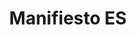 ---
title: Manifiesto ES
permalink: /manifiesto/
ref: manifest
locale: es
layout: page
inpage_nav: false
seo:
  title: Manifiesto
  description: Manifiesto y firma de adhesiones de la campaña Parad de pararme.
  keywords: manifiesto, adhesiones, racismo, perfil étnico
sections:
  - page-cover
  - statement
  - supporters
page-cover:
  template: theme/cover.html
  section_id: page-cover
  heading: Manifiesto
  bg_image: /uploads/bannerA.jpg
statement:
  template: manifest/statement.html
  section_id: statement
  heading: Identificaciones por perfil étnico
  subheading: La muestra del racismo institucional más básico y cotidiano. Cuando la seguridad es la excusa para coartar derechos y libertades.
  body: |
    El «perfil étnico» es un criterio normalizado en muchas identificaciones o controles, en los que se solicita la documentación a personas seleccionándolas por su aspecto físico y no por lo que han hecho. Estos controles se dan de forma generalizada y con total impunidad tanto en espacios públicos como privados, frecuentados por personas con rasgos físicos identificados como diversos por la población mayoritaria.

    Es una práctica discriminatoria, racista, clasista e ilegal, ya que representa un atropello tanto de los Derechos Humanos como de las leyes vigentes. A pesar de que los cuerpos de seguridad públicos la justifican como una acción necesaria para la efectividad de su tarea securitaria, según datos oficiales, más del 74% de las personas identificadas no ha cometido ningún delito [1].

    #### Por ello, ponemos de manifiesto que las paradas selectivas por perfil étnico:

    - Son una «práctica persistente y generalizada de control identitario» [2], es decir, un procedimiento sistematizado y no hechos aislados que dependen de un funcionario en concreto.
    - Son discriminatorias y suponen una limitación de la libertad de movimiento, sobre todo para las personas en situación administrativa irregular, que frente a la vulnerabilidad optan por no volver a los espacios públicos que habitualmente frecuentaban.
    - Suponen una puerta abierta a detenciones arbitrarias, multas, órdenes de expulsión, ingresos al CIE y deportaciones, entre otras medidas injustas.
    - Muestran a toda la sociedad que las personas de fenotipo no dominante -tanto extranjera como local- son sospechosas a ojos del Estado. Vinculan la apariencia física con el incumplimiento de la norma y refuerzan la estigmatización y criminalización de las minorías, hecho que dificulta la convivencia democrática y normaliza el control social por parte de la policía.
    - Es un criterio inefectivo y contraproducente en términos de seguridad ciudadana, ya que la gran desproporción entre las identificaciones y los delitos cometidos genera desconfianza hacia la policía y menor predisposición a colaborar con el Estado.

    #### Exigimos a las instituciones que:

    - Reconozcan la dimensión real de los controles policiales guiados por el perfil étnico y los condenen.
    - Faciliten información operativa y de calidad a los agentes de policía. Tomen medidas y den instrucciones claras dirigidas a prevenir y prohibir la identificación de personas inocentes según descripciones demasiado genéricas basadas en el color de piel, etnia o características físicas, culturales y religiosas.
    - Formen a la policía en materia de racismo, para que las identificaciones se lleven a cabo bajo los principios de igualdad y no discriminación, en conformidad con el Código Europeo de Ética de la Policía.
    - Justifiquen y recojan datos de cada actuación de identificación y registro que realicen (incluyendo motivo, perfilación étnica y resultado) y publiquen regularmente estadísticas sobre la cuestión.
    - Introduzcan medidas de control internas y externas, y apliquen sanciones contra los agentes que identifiquen de forma discriminatoria e injustificada.
    - Faciliten mecanismos de denuncia para la población objeto de identificaciones y registros, y favorezcan un sistema de control externo de estos procesos.
    - Difundan activamente los derechos y garantías de las personas y den respuesta a sus preocupaciones sobre los criterios de las identificaciones policiales.

    Es necesario acabar con las identificaciones por perfil étnico porque, además de afectar directamente la vida cotidiana de las personas, son el inicio de una cadena de vulneraciones de derechos fundamentales como:

    - el derecho a la no discriminación y el principio de igualdad,
    - el derecho a la libertad de movimiento,
    - el derecho a la dignidad,
    - el derecho a la libertad y seguridad personales,
    - el derecho al respeto de la vida privada y familiar y
    - el derecho a la libertad religiosa, entre otras.

    Para que la apariencia deje de ser un motivo de control policial, actúa y firma el manifiesto.

    ---

    [1] _Datos facilitados por el Ministerio del Interior en el año 2014_  
    [2] _Relator Especial de Naciones Unidas en su informe sobre España del 2013_
supporters:
  template: manifest/supporters.html
  section_id: supporters
  heading: Participan
  subheading: Un proyecto con el apoyo de
---